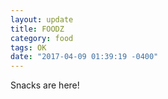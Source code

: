 ```yaml
---
layout: update
title: FOODZ
category: food
tags: OK
date: "2017-04-09 01:39:19 -0400"
---
```


Snacks are here!
